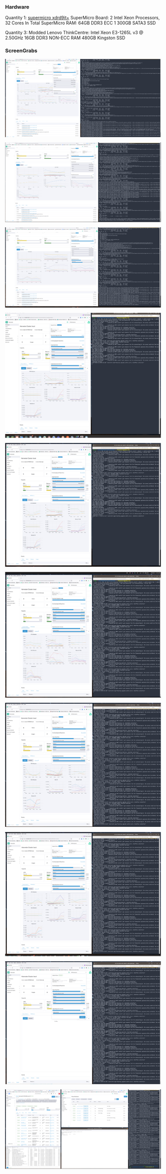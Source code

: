 ### Hardware

Quantity 1:
[supermicro xdrd9it+](https://www.supermicro.com/products/archive/motherboard/x9drd-it_)
SuperMicro Board: 2 Intel Xeon Processors, 32 Cores In Total
SuperMicro RAM: 64GB DDR3 ECC
1 300GB SATA3 SSD

Quantity 3:
Modded Lenovo ThinkCentre:
Intel Xeon E3-1265L v3 @ 2.50GHz
16GB DDR3 NON-ECC RAM
480GB Kingston SSD




### ScreenGrabs

![image 1](./1.png)

![image 2](./2.png)

![image 3](./3.png)

![image 4](./4.png)

![image 5](./5.png)

![image 6](./6.png)

![image 7](./7.png)

![image 8](./8.png)

![image 9](./9.png)

![image 10](./10.png)
